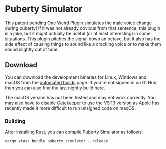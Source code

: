 # Puberty Simulator

This patent pending One Weird Plugin simulates the male voice change during
puberty! If it was not already obvious from that sentence, this plugin is a
joke, but it might actually be useful (or at least interesting) in some
situations. This plugin pitches the signal down an octave, but it also has the
side effect of causing things to sound like a cracking voice or to make them
sound slightly out of tune.

## Download

You can download the development binaries for Linux, Windows and macOS from the
[automated
builds](https://github.com/robbert-vdh/nih-plug/actions/workflows/test.yml?query=branch%3Amaster)
page. If you're not signed in on GitHub, then you can also find the last nightly
build [here](https://nightly.link/robbert-vdh/nih-plug/workflows/build/master).

The macOS version has not been tested and may not work correctly. You may also
have to [disable Gatekeeper](https://disable-gatekeeper.github.io/) to use the
VST3 version as Apple has recently made it more difficult to run unsigned code
on macOS.

### Building

After installing [Rust](https://rustup.rs/), you can compile Puberty Simulator
as follows:

```shell
cargo xtask bundle puberty_simulator --release
```
